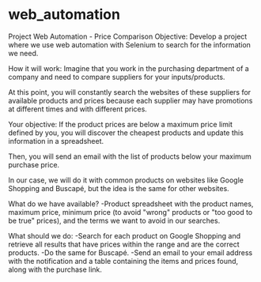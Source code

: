 # web_automation

Project Web Automation - Price Comparison
Objective: Develop a project where we use web automation with Selenium to search for the information we need.

How it will work:
Imagine that you work in the purchasing department of a company and need to compare suppliers for your inputs/products.

At this point, you will constantly search the websites of these suppliers for available products and prices because each supplier may have promotions at different times and with different prices.

Your objective: If the product prices are below a maximum price limit defined by you, you will discover the cheapest products and update this information in a spreadsheet.

Then, you will send an email with the list of products below your maximum purchase price.

In our case, we will do it with common products on websites like Google Shopping and Buscapé, but the idea is the same for other websites.

What do we have available?
-Product spreadsheet with the product names, maximum price, minimum price (to avoid "wrong" products or "too good to be true" prices), and the terms we want to avoid in our searches.

What should we do:
-Search for each product on Google Shopping and retrieve all results that have prices within the range and are the correct products.
-Do the same for Buscapé.
-Send an email to your email address with the notification and a table containing the items and prices found, along with the purchase link.
